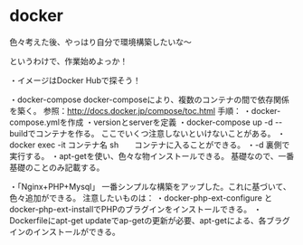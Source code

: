 # docker

色々考えた後、やっはり自分で環境構築したいな～

というわけで、作業始めよっか！

・イメージはDocker Hubで探そう！

・docker-compose
docker-composeにより、複数のコンテナの間で依存関係を築く。
参照：http://docs.docker.jp/compose/toc.html
手順：
    ・docker-compose.ymlを作成
    ・versionとserverを定義
    ・docker-compose up -d --buildでコンテナを作る。
ここでいくつ注意しないといけないことがある。
    ・docker exec -it コンテナ名 sh　　コンテナに入ることができる。
    ・-d 裏側で実行する。
    ・apt-getを使い、色々な物インストールできる。
基礎なので、一番基礎のことのみ記載する。

・「Nginx+PHP+Mysql」
一番シンプルな構築をアップした。これに基づいて、色々追加ができる。
注意したいものは：
    ・docker-php-ext-configure と docker-php-ext-installでPHPのブラグインをインストールできる。
    ・Dockerfileにapt-get updateでap-getの更新が必要、apt-getによる、各ブラグインのインストールができる。

